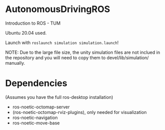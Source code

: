 # AutonomousDrivingROS
Introduction to ROS  - TUM

Ubuntu 20.04 used.

Launch with ```roslaunch simulation simulation.launch```!

NOTE: Due to the large file size, the unity simulation files are not inclued in the repository and you will need to copy them to devel/lib/simulation/ manually.

# Dependencies
(Assumes you have the full ros-desktop installation)
* ros-noetic-octomap-server
* (ros-noetic-octomap-rviz-plugins), only needed for visualization
* ros-noetic-navigation
* ros-noetic-move-base
